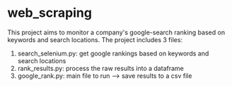 # web_scraping

This project aims to monitor a company's google-search ranking based on keywords and search locations. The project includes 3 files:
  1. search_selenium.py: get google rankings based on keywords and search locations
  2. rank_results.py: process the raw results into a dataframe
  3. google_rank.py: main file to run --> save results to a csv file
